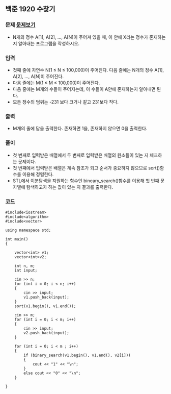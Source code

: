 ## 백준 1920 수찾기

### 문제 [문제보기](https://www.acmicpc.net/problem/1920)
- N개의 정수 A[1], A[2], …, A[N]이 주어져 있을 때, 이 안에 X라는 정수가 존재하는지 알아내는 프로그램을 작성하시오.

### 입력
- 첫째 줄에 자연수 N(1 ≤ N ≤ 100,000)이 주어진다. 다음 줄에는 N개의 정수 A[1], A[2], …, A[N]이 주어진다. 
 - 다음 줄에는 M(1 ≤ M ≤ 100,000)이 주어진다. 
 - 다음 줄에는 M개의 수들이 주어지는데, 이 수들이 A안에 존재하는지 알아내면 된다. 
 - 모든 정수의 범위는 -231 보다 크거나 같고 231보다 작다.
 
### 출력
 - M개의 줄에 답을 출력한다. 존재하면 1을, 존재하지 않으면 0을 출력한다.

### 풀이
 -  첫 번째로 입력받은 배열에서 두 번째로 입력받은 배열의 원소들이 있는 지 체크하는 문제이다.
 -  첫 번째에서 입력받은 배열은 계속 참조가 되고 순서가 중요하지 않으므로 sort()함수를 이용해 정렬한다.
 -  STL에서 이분탐색을 지원하는 함수인 bineary_search()함수를 이용해 첫 번째 문자열에 탐색하고자 하는 값이 있는 지 결과를 출력한다. 

### 코드
```
#include<iostream>
#include<algorithm>
#include<vector>

using namespace std;

int main()
{

	vector<int> v1;
	vector<int>v2;

	int n, m;
	int input;

	cin >> n;
	for (int i = 0; i < n; i++)
	{
		cin >> input;
		v1.push_back(input);
	}
	sort(v1.begin(), v1.end());
	
	cin >> m;
	for (int i = 0; i < m; i++)
	{
		cin >> input;
		v2.push_back(input);
	}

	for (int i = 0; i < m ; i++) 
	{
		if (binary_search(v1.begin(), v1.end(), v2[i]))
		{
			cout << "1" << "\n";
		}
		else cout << "0" << "\n";
	}
	
}

```
